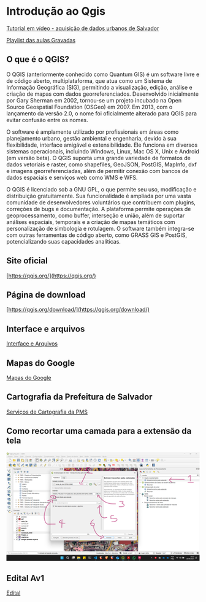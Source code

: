 # Introdução ao Qgis

[Tutorial em vídeo - aquisição de dados urbanos de Salvador](https://www.youtube.com/watch?v=E5oui9HujCo&list=PLdvIeM1XzOJD2vrax4LrkqgRYhkU8hL58)

[Playlist das aulas Gravadas](https://www.youtube.com/watch?v=bz2w0AJURKE&list=PLdvIeM1XzOJAp-ohliu_Wa5CuupuiKrAx)

## O que é o QGIS?

O QGIS (anteriormente conhecido como Quantum GIS) é um software livre e de código aberto, multiplataforma, que atua como um Sistema de Informação Geográfica (SIG), permitindo a visualização, edição, análise e criação de mapas com dados georreferenciados. Desenvolvido inicialmente por Gary Sherman em 2002, tornou-se um projeto incubado na Open Source Geospatial Foundation (OSGeo) em 2007. Em 2013, com o lançamento da versão 2.0, o nome foi oficialmente alterado para QGIS para evitar confusão entre os nomes.

O software é amplamente utilizado por profissionais em áreas como planejamento urbano, gestão ambiental e engenharia, devido à sua flexibilidade, interface amigável e extensibilidade. Ele funciona em diversos sistemas operacionais, incluindo Windows, Linux, Mac OS X, Unix e Android (em versão beta). O QGIS suporta uma grande variedade de formatos de dados vetoriais e raster, como shapefiles, GeoJSON, PostGIS, MapInfo, dxf e imagens georreferenciadas, além de permitir conexão com bancos de dados espaciais e serviços web como WMS e WFS.

O QGIS é licenciado sob a GNU GPL, o que permite seu uso, modificação e distribuição gratuitamente. Sua funcionalidade é ampliada por uma vasta comunidade de desenvolvedores voluntários que contribuem com plugins, correções de bugs e documentação. A plataforma permite operações de geoprocessamento, como buffer, interseção e união, além de suportar análises espaciais, temporais e a criação de mapas temáticos com personalização de simbologia e rotulagem. O software também integra-se com outras ferramentas de código aberto, como GRASS GIS e PostGIS, potencializando suas capacidades analíticas.

## Site oficial

[https://qgis.org/](https://qgis.org/)

## Página de download

[https://qgis.org/download/](https://qgis.org/download/)

## Interface e arquivos

[Interface e Arquivos](./qgis_interface.md)

## Mapas do Google

[Mapas do Google](./qgis_xyz_google.md)

## Cartografia da Prefeitura de Salvador

[Serviços de Cartografia da PMS](./Cartografica_PMS.md)


## Como recortar uma camada para a extensão da tela

![alt text](figs/recortar_para_extensao.png)

## Edital Av1

[Edital](editais/edital_av1.md)

